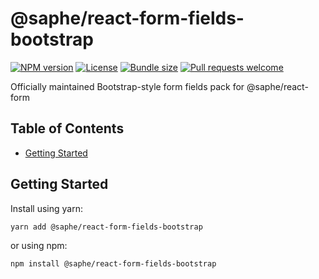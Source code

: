 # @saphe/react-form-fields-bootstrap

[![NPM version](https://img.shields.io/npm/v/@saphe/react-form-fields-bootstrap?style=flat-square)](https://npmjs.com/@saphe/react-form-fields-bootstrap)
[![License](https://img.shields.io/npm/l/@saphe/react-form-fields-bootstrap?style=flat-square)](https://github.com/saphewilliam/saphe-packages/blob/main/LICENSE)
[![Bundle size](https://img.shields.io/bundlephobia/minzip/@saphe/react-form-fields-bootstrap?style=flat-square)](https://bundlephobia.com/package/@saphe/react-form-fields-bootstrap)
[![Pull requests welcome](https://img.shields.io/badge/PRs-welcome-brightgreen.svg?style=flat-square)](https://github.com/saphewilliam/saphe-packages/blob/main/CONTRIBUTING.md)

Officially maintained Bootstrap-style form fields pack for @saphe/react-form

## Table of Contents

- [Getting Started](#getting-started)


## Getting Started

Install using yarn:

```sh
yarn add @saphe/react-form-fields-bootstrap
```

or using npm:

```sh
npm install @saphe/react-form-fields-bootstrap
```

<!-- END AUTO-GENERATED: Add custom documentation after this comment -->